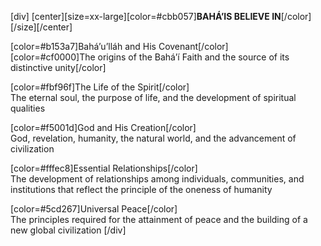 [div]
[center][size=xx-large][color=#cbb057]**BAHÁ’IS BELIEVE IN**[/color][/size][/center]


[color=#b153a7]Bahá’u’lláh and His Covenant[/color]  
[color=#cf0000]The origins of the Bahá’í Faith and the source of its distinctive unity[/color]

[color=#fbf96f]The Life of the Spirit[/color]  
The eternal soul, the purpose of life, and the development of spiritual qualities

[color=#f5001d]God and His Creation[/color]  
God, revelation, humanity, the natural world, and the advancement of civilization

[color=#fffec8]Essential Relationships[/color]  
The development of relationships among individuals, communities, and institutions that reflect the principle of the oneness of humanity

[color=#5cd267]Universal Peace[/color]  
The principles required for the attainment of peace and the building of a new global civilization
[/div]
